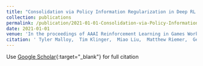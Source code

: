 ```yaml
---
title: "Consolidation via Policy Information Regularization in Deep RL for Multi-Agent Games"
collection: publications
permalink: /publication/2021-01-01-Consolidation-via-Policy-Information-Regularization-in-Deep-RL-for-Multi-Agent-Games
date: 2021-01-01
venue: 'In the proceedings of AAAI Reinforcement Learning in Games Workshop'
citation: ' Tyler Malloy,  Tim Klinger,  Miao Liu,  Matthew Riemer,  Gerald Tesauro,  Chris Sims, &quot;Consolidation via Policy Information Regularization in Deep RL for Multi-Agent Games.&quot; In the proceedings of AAAI Reinforcement Learning in Games Workshop, 2021.'
---
```

Use [Google Scholar](https://scholar.google.com/scholar?q=Consolidation+via+Policy+Information+Regularization+in+Deep+RL+for+Multi+Agent+Games){:target="_blank"} for full citation